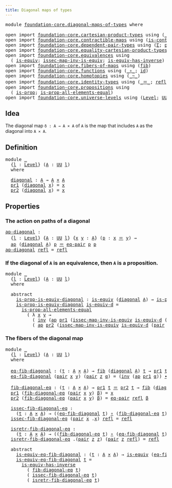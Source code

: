```yaml
---
title: Diagonal maps of types
---
```


<pre class="Agda"><a id="48" class="Keyword">module</a> <a id="55" href="foundation-core.diagonal-maps-of-types.html" class="Module">foundation-core.diagonal-maps-of-types</a> <a id="94" class="Keyword">where</a>

<a id="101" class="Keyword">open</a> <a id="106" class="Keyword">import</a> <a id="113" href="foundation-core.cartesian-product-types.html" class="Module">foundation-core.cartesian-product-types</a> <a id="153" class="Keyword">using</a> <a id="159" class="Symbol">(</a><a id="160" href="foundation-core.cartesian-product-types.html#590" class="Function Operator">_×_</a><a id="163" class="Symbol">)</a>
<a id="165" class="Keyword">open</a> <a id="170" class="Keyword">import</a> <a id="177" href="foundation-core.contractible-maps.html" class="Module">foundation-core.contractible-maps</a> <a id="211" class="Keyword">using</a> <a id="217" class="Symbol">(</a><a id="218" href="foundation-core.contractible-maps.html#1477" class="Function">is-contr-map</a><a id="230" class="Symbol">)</a>
<a id="232" class="Keyword">open</a> <a id="237" class="Keyword">import</a> <a id="244" href="foundation-core.dependent-pair-types.html" class="Module">foundation-core.dependent-pair-types</a> <a id="281" class="Keyword">using</a> <a id="287" class="Symbol">(</a><a id="288" href="foundation-core.dependent-pair-types.html#515" class="Record">Σ</a><a id="289" class="Symbol">;</a> <a id="291" href="foundation-core.dependent-pair-types.html#588" class="InductiveConstructor">pair</a><a id="295" class="Symbol">;</a> <a id="297" href="foundation-core.dependent-pair-types.html#605" class="Field">pr1</a><a id="300" class="Symbol">;</a> <a id="302" href="foundation-core.dependent-pair-types.html#617" class="Field">pr2</a><a id="305" class="Symbol">)</a>
<a id="307" class="Keyword">open</a> <a id="312" class="Keyword">import</a> <a id="319" href="foundation-core.equality-cartesian-product-types.html" class="Module">foundation-core.equality-cartesian-product-types</a> <a id="368" class="Keyword">using</a> <a id="374" class="Symbol">(</a><a id="375" href="foundation-core.equality-cartesian-product-types.html#1326" class="Function">eq-pair</a><a id="382" class="Symbol">)</a>
<a id="384" class="Keyword">open</a> <a id="389" class="Keyword">import</a> <a id="396" href="foundation-core.equivalences.html" class="Module">foundation-core.equivalences</a> <a id="425" class="Keyword">using</a>
  <a id="433" class="Symbol">(</a> <a id="435" href="foundation-core.equivalences.html#1556" class="Function">is-equiv</a><a id="443" class="Symbol">;</a> <a id="445" href="foundation-core.equivalences.html#4265" class="Function">issec-map-inv-is-equiv</a><a id="467" class="Symbol">;</a> <a id="469" href="foundation-core.equivalences.html#3013" class="Function">is-equiv-has-inverse</a><a id="489" class="Symbol">)</a>
<a id="491" class="Keyword">open</a> <a id="496" class="Keyword">import</a> <a id="503" href="foundation-core.fibers-of-maps.html" class="Module">foundation-core.fibers-of-maps</a> <a id="534" class="Keyword">using</a> <a id="540" class="Symbol">(</a><a id="541" href="foundation-core.fibers-of-maps.html#942" class="Function">fib</a><a id="544" class="Symbol">)</a>
<a id="546" class="Keyword">open</a> <a id="551" class="Keyword">import</a> <a id="558" href="foundation-core.functions.html" class="Module">foundation-core.functions</a> <a id="584" class="Keyword">using</a> <a id="590" class="Symbol">(</a><a id="591" href="foundation-core.functions.html#420" class="Function Operator">_∘_</a><a id="594" class="Symbol">;</a> <a id="596" href="foundation-core.functions.html#322" class="Function">id</a><a id="598" class="Symbol">)</a>
<a id="600" class="Keyword">open</a> <a id="605" class="Keyword">import</a> <a id="612" href="foundation-core.homotopies.html" class="Module">foundation-core.homotopies</a> <a id="639" class="Keyword">using</a> <a id="645" class="Symbol">(</a><a id="646" href="foundation-core.homotopies.html#1249" class="Function Operator">_~_</a><a id="649" class="Symbol">)</a>
<a id="651" class="Keyword">open</a> <a id="656" class="Keyword">import</a> <a id="663" href="foundation-core.identity-types.html" class="Module">foundation-core.identity-types</a> <a id="694" class="Keyword">using</a> <a id="700" class="Symbol">(</a><a id="701" href="foundation-core.identity-types.html#1865" class="Function Operator">_＝_</a><a id="704" class="Symbol">;</a> <a id="706" href="foundation-core.identity-types.html#1820" class="InductiveConstructor">refl</a><a id="710" class="Symbol">;</a> <a id="712" href="foundation-core.identity-types.html#2425" class="Function Operator">_∙_</a><a id="715" class="Symbol">;</a> <a id="717" href="foundation-core.identity-types.html#2729" class="Function">inv</a><a id="720" class="Symbol">;</a> <a id="722" href="foundation-core.identity-types.html#4003" class="Function">ap</a><a id="724" class="Symbol">)</a>
<a id="726" class="Keyword">open</a> <a id="731" class="Keyword">import</a> <a id="738" href="foundation-core.propositions.html" class="Module">foundation-core.propositions</a> <a id="767" class="Keyword">using</a>
  <a id="775" class="Symbol">(</a> <a id="777" href="foundation-core.propositions.html#1309" class="Function">is-prop</a><a id="784" class="Symbol">;</a> <a id="786" href="foundation-core.propositions.html#2405" class="Function">is-prop-all-elements-equal</a><a id="812" class="Symbol">)</a>
<a id="814" class="Keyword">open</a> <a id="819" class="Keyword">import</a> <a id="826" href="foundation-core.universe-levels.html" class="Module">foundation-core.universe-levels</a> <a id="858" class="Keyword">using</a> <a id="864" class="Symbol">(</a><a id="865" href="Agda.Primitive.html#597" class="Postulate">Level</a><a id="870" class="Symbol">;</a> <a id="872" href="foundation-core.universe-levels.html#235" class="Primitive">UU</a><a id="874" class="Symbol">)</a>
</pre>
## Idea

The diagonal map `δ : A → A × A` of `A` is the map that includes `A` as the diagonal into `A × A`.

## Definition

<pre class="Agda"><a id="1013" class="Keyword">module</a> <a id="1020" href="foundation-core.diagonal-maps-of-types.html#1020" class="Module">_</a>
  <a id="1024" class="Symbol">{</a><a id="1025" href="foundation-core.diagonal-maps-of-types.html#1025" class="Bound">l</a> <a id="1027" class="Symbol">:</a> <a id="1029" href="Agda.Primitive.html#597" class="Postulate">Level</a><a id="1034" class="Symbol">}</a> <a id="1036" class="Symbol">(</a><a id="1037" href="foundation-core.diagonal-maps-of-types.html#1037" class="Bound">A</a> <a id="1039" class="Symbol">:</a> <a id="1041" href="foundation-core.universe-levels.html#235" class="Primitive">UU</a> <a id="1044" href="foundation-core.diagonal-maps-of-types.html#1025" class="Bound">l</a><a id="1045" class="Symbol">)</a>
  <a id="1049" class="Keyword">where</a>

  <a id="1058" href="foundation-core.diagonal-maps-of-types.html#1058" class="Function">diagonal</a> <a id="1067" class="Symbol">:</a> <a id="1069" href="foundation-core.diagonal-maps-of-types.html#1037" class="Bound">A</a> <a id="1071" class="Symbol">→</a> <a id="1073" href="foundation-core.diagonal-maps-of-types.html#1037" class="Bound">A</a> <a id="1075" href="foundation-core.cartesian-product-types.html#590" class="Function Operator">×</a> <a id="1077" href="foundation-core.diagonal-maps-of-types.html#1037" class="Bound">A</a>
  <a id="1081" href="foundation-core.dependent-pair-types.html#605" class="Field">pr1</a> <a id="1085" class="Symbol">(</a><a id="1086" href="foundation-core.diagonal-maps-of-types.html#1058" class="Function">diagonal</a> <a id="1095" href="foundation-core.diagonal-maps-of-types.html#1095" class="Bound">x</a><a id="1096" class="Symbol">)</a> <a id="1098" class="Symbol">=</a> <a id="1100" href="foundation-core.diagonal-maps-of-types.html#1095" class="Bound">x</a>
  <a id="1104" href="foundation-core.dependent-pair-types.html#617" class="Field">pr2</a> <a id="1108" class="Symbol">(</a><a id="1109" href="foundation-core.diagonal-maps-of-types.html#1058" class="Function">diagonal</a> <a id="1118" href="foundation-core.diagonal-maps-of-types.html#1118" class="Bound">x</a><a id="1119" class="Symbol">)</a> <a id="1121" class="Symbol">=</a> <a id="1123" href="foundation-core.diagonal-maps-of-types.html#1118" class="Bound">x</a>
</pre>
## Properties

### The action on paths of a diagonal

<pre class="Agda"><a id="ap-diagonal"></a><a id="1192" href="foundation-core.diagonal-maps-of-types.html#1192" class="Function">ap-diagonal</a> <a id="1204" class="Symbol">:</a>
  <a id="1208" class="Symbol">{</a><a id="1209" href="foundation-core.diagonal-maps-of-types.html#1209" class="Bound">l</a> <a id="1211" class="Symbol">:</a> <a id="1213" href="Agda.Primitive.html#597" class="Postulate">Level</a><a id="1218" class="Symbol">}</a> <a id="1220" class="Symbol">{</a><a id="1221" href="foundation-core.diagonal-maps-of-types.html#1221" class="Bound">A</a> <a id="1223" class="Symbol">:</a> <a id="1225" href="foundation-core.universe-levels.html#235" class="Primitive">UU</a> <a id="1228" href="foundation-core.diagonal-maps-of-types.html#1209" class="Bound">l</a><a id="1229" class="Symbol">}</a> <a id="1231" class="Symbol">{</a><a id="1232" href="foundation-core.diagonal-maps-of-types.html#1232" class="Bound">x</a> <a id="1234" href="foundation-core.diagonal-maps-of-types.html#1234" class="Bound">y</a> <a id="1236" class="Symbol">:</a> <a id="1238" href="foundation-core.diagonal-maps-of-types.html#1221" class="Bound">A</a><a id="1239" class="Symbol">}</a> <a id="1241" class="Symbol">(</a><a id="1242" href="foundation-core.diagonal-maps-of-types.html#1242" class="Bound">p</a> <a id="1244" class="Symbol">:</a> <a id="1246" href="foundation-core.diagonal-maps-of-types.html#1232" class="Bound">x</a> <a id="1248" href="foundation-core.identity-types.html#1865" class="Function Operator">＝</a> <a id="1250" href="foundation-core.diagonal-maps-of-types.html#1234" class="Bound">y</a><a id="1251" class="Symbol">)</a> <a id="1253" class="Symbol">→</a>
  <a id="1257" href="foundation-core.identity-types.html#4003" class="Function">ap</a> <a id="1260" class="Symbol">(</a><a id="1261" href="foundation-core.diagonal-maps-of-types.html#1058" class="Function">diagonal</a> <a id="1270" href="foundation-core.diagonal-maps-of-types.html#1221" class="Bound">A</a><a id="1271" class="Symbol">)</a> <a id="1273" href="foundation-core.diagonal-maps-of-types.html#1242" class="Bound">p</a> <a id="1275" href="foundation-core.identity-types.html#1865" class="Function Operator">＝</a> <a id="1277" href="foundation-core.equality-cartesian-product-types.html#1326" class="Function">eq-pair</a> <a id="1285" href="foundation-core.diagonal-maps-of-types.html#1242" class="Bound">p</a> <a id="1287" href="foundation-core.diagonal-maps-of-types.html#1242" class="Bound">p</a>
<a id="1289" href="foundation-core.diagonal-maps-of-types.html#1192" class="Function">ap-diagonal</a> <a id="1301" href="foundation-core.identity-types.html#1820" class="InductiveConstructor">refl</a> <a id="1306" class="Symbol">=</a> <a id="1308" href="foundation-core.identity-types.html#1820" class="InductiveConstructor">refl</a>
</pre>
### If the diagonal of `A` is an equivalence, then `A` is a proposition.

<pre class="Agda"><a id="1400" class="Keyword">module</a> <a id="1407" href="foundation-core.diagonal-maps-of-types.html#1407" class="Module">_</a>
  <a id="1411" class="Symbol">{</a><a id="1412" href="foundation-core.diagonal-maps-of-types.html#1412" class="Bound">l</a> <a id="1414" class="Symbol">:</a> <a id="1416" href="Agda.Primitive.html#597" class="Postulate">Level</a><a id="1421" class="Symbol">}</a> <a id="1423" class="Symbol">(</a><a id="1424" href="foundation-core.diagonal-maps-of-types.html#1424" class="Bound">A</a> <a id="1426" class="Symbol">:</a> <a id="1428" href="foundation-core.universe-levels.html#235" class="Primitive">UU</a> <a id="1431" href="foundation-core.diagonal-maps-of-types.html#1412" class="Bound">l</a><a id="1432" class="Symbol">)</a>
  <a id="1436" class="Keyword">where</a>

  <a id="1445" class="Keyword">abstract</a>
    <a id="1458" href="foundation-core.diagonal-maps-of-types.html#1458" class="Function">is-prop-is-equiv-diagonal</a> <a id="1484" class="Symbol">:</a> <a id="1486" href="foundation-core.equivalences.html#1556" class="Function">is-equiv</a> <a id="1495" class="Symbol">(</a><a id="1496" href="foundation-core.diagonal-maps-of-types.html#1058" class="Function">diagonal</a> <a id="1505" href="foundation-core.diagonal-maps-of-types.html#1424" class="Bound">A</a><a id="1506" class="Symbol">)</a> <a id="1508" class="Symbol">→</a> <a id="1510" href="foundation-core.propositions.html#1309" class="Function">is-prop</a> <a id="1518" href="foundation-core.diagonal-maps-of-types.html#1424" class="Bound">A</a>
    <a id="1524" href="foundation-core.diagonal-maps-of-types.html#1458" class="Function">is-prop-is-equiv-diagonal</a> <a id="1550" href="foundation-core.diagonal-maps-of-types.html#1550" class="Bound">is-equiv-d</a> <a id="1561" class="Symbol">=</a>
      <a id="1569" href="foundation-core.propositions.html#2405" class="Function">is-prop-all-elements-equal</a>
        <a id="1604" class="Symbol">(</a> <a id="1606" class="Symbol">λ</a> <a id="1608" href="foundation-core.diagonal-maps-of-types.html#1608" class="Bound">x</a> <a id="1610" href="foundation-core.diagonal-maps-of-types.html#1610" class="Bound">y</a> <a id="1612" class="Symbol">→</a>
          <a id="1624" class="Symbol">(</a> <a id="1626" href="foundation-core.identity-types.html#2729" class="Function">inv</a> <a id="1630" class="Symbol">(</a><a id="1631" href="foundation-core.identity-types.html#4003" class="Function">ap</a> <a id="1634" href="foundation-core.dependent-pair-types.html#605" class="Field">pr1</a> <a id="1638" class="Symbol">(</a><a id="1639" href="foundation-core.equivalences.html#4265" class="Function">issec-map-inv-is-equiv</a> <a id="1662" href="foundation-core.diagonal-maps-of-types.html#1550" class="Bound">is-equiv-d</a> <a id="1673" class="Symbol">(</a><a id="1674" href="foundation-core.dependent-pair-types.html#588" class="InductiveConstructor">pair</a> <a id="1679" href="foundation-core.diagonal-maps-of-types.html#1608" class="Bound">x</a> <a id="1681" href="foundation-core.diagonal-maps-of-types.html#1610" class="Bound">y</a><a id="1682" class="Symbol">))))</a> <a id="1687" href="foundation-core.identity-types.html#2425" class="Function Operator">∙</a>
          <a id="1699" class="Symbol">(</a> <a id="1701" href="foundation-core.identity-types.html#4003" class="Function">ap</a> <a id="1704" href="foundation-core.dependent-pair-types.html#617" class="Field">pr2</a> <a id="1708" class="Symbol">(</a><a id="1709" href="foundation-core.equivalences.html#4265" class="Function">issec-map-inv-is-equiv</a> <a id="1732" href="foundation-core.diagonal-maps-of-types.html#1550" class="Bound">is-equiv-d</a> <a id="1743" class="Symbol">(</a><a id="1744" href="foundation-core.dependent-pair-types.html#588" class="InductiveConstructor">pair</a> <a id="1749" href="foundation-core.diagonal-maps-of-types.html#1608" class="Bound">x</a> <a id="1751" href="foundation-core.diagonal-maps-of-types.html#1610" class="Bound">y</a><a id="1752" class="Symbol">))))</a>
</pre>
### The fibers of the diagonal map

<pre class="Agda"><a id="1806" class="Keyword">module</a> <a id="1813" href="foundation-core.diagonal-maps-of-types.html#1813" class="Module">_</a>
  <a id="1817" class="Symbol">{</a><a id="1818" href="foundation-core.diagonal-maps-of-types.html#1818" class="Bound">l</a> <a id="1820" class="Symbol">:</a> <a id="1822" href="Agda.Primitive.html#597" class="Postulate">Level</a><a id="1827" class="Symbol">}</a> <a id="1829" class="Symbol">(</a><a id="1830" href="foundation-core.diagonal-maps-of-types.html#1830" class="Bound">A</a> <a id="1832" class="Symbol">:</a> <a id="1834" href="foundation-core.universe-levels.html#235" class="Primitive">UU</a> <a id="1837" href="foundation-core.diagonal-maps-of-types.html#1818" class="Bound">l</a><a id="1838" class="Symbol">)</a>
  <a id="1842" class="Keyword">where</a>

  <a id="1851" href="foundation-core.diagonal-maps-of-types.html#1851" class="Function">eq-fib-diagonal</a> <a id="1867" class="Symbol">:</a> <a id="1869" class="Symbol">(</a><a id="1870" href="foundation-core.diagonal-maps-of-types.html#1870" class="Bound">t</a> <a id="1872" class="Symbol">:</a> <a id="1874" href="foundation-core.diagonal-maps-of-types.html#1830" class="Bound">A</a> <a id="1876" href="foundation-core.cartesian-product-types.html#590" class="Function Operator">×</a> <a id="1878" href="foundation-core.diagonal-maps-of-types.html#1830" class="Bound">A</a><a id="1879" class="Symbol">)</a> <a id="1881" class="Symbol">→</a> <a id="1883" href="foundation-core.fibers-of-maps.html#942" class="Function">fib</a> <a id="1887" class="Symbol">(</a><a id="1888" href="foundation-core.diagonal-maps-of-types.html#1058" class="Function">diagonal</a> <a id="1897" href="foundation-core.diagonal-maps-of-types.html#1830" class="Bound">A</a><a id="1898" class="Symbol">)</a> <a id="1900" href="foundation-core.diagonal-maps-of-types.html#1870" class="Bound">t</a> <a id="1902" class="Symbol">→</a> <a id="1904" href="foundation-core.dependent-pair-types.html#605" class="Field">pr1</a> <a id="1908" href="foundation-core.diagonal-maps-of-types.html#1870" class="Bound">t</a> <a id="1910" href="foundation-core.identity-types.html#1865" class="Function Operator">＝</a> <a id="1912" href="foundation-core.dependent-pair-types.html#617" class="Field">pr2</a> <a id="1916" href="foundation-core.diagonal-maps-of-types.html#1870" class="Bound">t</a>
  <a id="1920" href="foundation-core.diagonal-maps-of-types.html#1851" class="Function">eq-fib-diagonal</a> <a id="1936" class="Symbol">(</a><a id="1937" href="foundation-core.dependent-pair-types.html#588" class="InductiveConstructor">pair</a> <a id="1942" href="foundation-core.diagonal-maps-of-types.html#1942" class="Bound">x</a> <a id="1944" href="foundation-core.diagonal-maps-of-types.html#1944" class="Bound">y</a><a id="1945" class="Symbol">)</a> <a id="1947" class="Symbol">(</a><a id="1948" href="foundation-core.dependent-pair-types.html#588" class="InductiveConstructor">pair</a> <a id="1953" href="foundation-core.diagonal-maps-of-types.html#1953" class="Bound">z</a> <a id="1955" href="foundation-core.diagonal-maps-of-types.html#1955" class="Bound">α</a><a id="1956" class="Symbol">)</a> <a id="1958" class="Symbol">=</a> <a id="1960" class="Symbol">(</a><a id="1961" href="foundation-core.identity-types.html#2729" class="Function">inv</a> <a id="1965" class="Symbol">(</a><a id="1966" href="foundation-core.identity-types.html#4003" class="Function">ap</a> <a id="1969" href="foundation-core.dependent-pair-types.html#605" class="Field">pr1</a> <a id="1973" href="foundation-core.diagonal-maps-of-types.html#1955" class="Bound">α</a><a id="1974" class="Symbol">))</a> <a id="1977" href="foundation-core.identity-types.html#2425" class="Function Operator">∙</a> <a id="1979" class="Symbol">(</a><a id="1980" href="foundation-core.identity-types.html#4003" class="Function">ap</a> <a id="1983" href="foundation-core.dependent-pair-types.html#617" class="Field">pr2</a> <a id="1987" href="foundation-core.diagonal-maps-of-types.html#1955" class="Bound">α</a><a id="1988" class="Symbol">)</a>
  
  <a id="1995" href="foundation-core.diagonal-maps-of-types.html#1995" class="Function">fib-diagonal-eq</a> <a id="2011" class="Symbol">:</a> <a id="2013" class="Symbol">(</a><a id="2014" href="foundation-core.diagonal-maps-of-types.html#2014" class="Bound">t</a> <a id="2016" class="Symbol">:</a> <a id="2018" href="foundation-core.diagonal-maps-of-types.html#1830" class="Bound">A</a> <a id="2020" href="foundation-core.cartesian-product-types.html#590" class="Function Operator">×</a> <a id="2022" href="foundation-core.diagonal-maps-of-types.html#1830" class="Bound">A</a><a id="2023" class="Symbol">)</a> <a id="2025" class="Symbol">→</a> <a id="2027" href="foundation-core.dependent-pair-types.html#605" class="Field">pr1</a> <a id="2031" href="foundation-core.diagonal-maps-of-types.html#2014" class="Bound">t</a> <a id="2033" href="foundation-core.identity-types.html#1865" class="Function Operator">＝</a> <a id="2035" href="foundation-core.dependent-pair-types.html#617" class="Field">pr2</a> <a id="2039" href="foundation-core.diagonal-maps-of-types.html#2014" class="Bound">t</a> <a id="2041" class="Symbol">→</a> <a id="2043" href="foundation-core.fibers-of-maps.html#942" class="Function">fib</a> <a id="2047" class="Symbol">(</a><a id="2048" href="foundation-core.diagonal-maps-of-types.html#1058" class="Function">diagonal</a> <a id="2057" href="foundation-core.diagonal-maps-of-types.html#1830" class="Bound">A</a><a id="2058" class="Symbol">)</a> <a id="2060" href="foundation-core.diagonal-maps-of-types.html#2014" class="Bound">t</a>
  <a id="2064" href="foundation-core.dependent-pair-types.html#605" class="Field">pr1</a> <a id="2068" class="Symbol">(</a><a id="2069" href="foundation-core.diagonal-maps-of-types.html#1995" class="Function">fib-diagonal-eq</a> <a id="2085" class="Symbol">(</a><a id="2086" href="foundation-core.dependent-pair-types.html#588" class="InductiveConstructor">pair</a> <a id="2091" href="foundation-core.diagonal-maps-of-types.html#2091" class="Bound">x</a> <a id="2093" href="foundation-core.diagonal-maps-of-types.html#2093" class="Bound">y</a><a id="2094" class="Symbol">)</a> <a id="2096" href="foundation-core.diagonal-maps-of-types.html#2096" class="Bound">β</a><a id="2097" class="Symbol">)</a> <a id="2099" class="Symbol">=</a> <a id="2101" href="foundation-core.diagonal-maps-of-types.html#2091" class="Bound">x</a>
  <a id="2105" href="foundation-core.dependent-pair-types.html#617" class="Field">pr2</a> <a id="2109" class="Symbol">(</a><a id="2110" href="foundation-core.diagonal-maps-of-types.html#1995" class="Function">fib-diagonal-eq</a> <a id="2126" class="Symbol">(</a><a id="2127" href="foundation-core.dependent-pair-types.html#588" class="InductiveConstructor">pair</a> <a id="2132" href="foundation-core.diagonal-maps-of-types.html#2132" class="Bound">x</a> <a id="2134" href="foundation-core.diagonal-maps-of-types.html#2134" class="Bound">y</a><a id="2135" class="Symbol">)</a> <a id="2137" href="foundation-core.diagonal-maps-of-types.html#2137" class="Bound">β</a><a id="2138" class="Symbol">)</a> <a id="2140" class="Symbol">=</a> <a id="2142" href="foundation-core.equality-cartesian-product-types.html#1326" class="Function">eq-pair</a> <a id="2150" href="foundation-core.identity-types.html#1820" class="InductiveConstructor">refl</a> <a id="2155" href="foundation-core.diagonal-maps-of-types.html#2137" class="Bound">β</a>
  
  <a id="2162" href="foundation-core.diagonal-maps-of-types.html#2162" class="Function">issec-fib-diagonal-eq</a> <a id="2184" class="Symbol">:</a>
    <a id="2190" class="Symbol">(</a><a id="2191" href="foundation-core.diagonal-maps-of-types.html#2191" class="Bound">t</a> <a id="2193" class="Symbol">:</a> <a id="2195" href="foundation-core.diagonal-maps-of-types.html#1830" class="Bound">A</a> <a id="2197" href="foundation-core.cartesian-product-types.html#590" class="Function Operator">×</a> <a id="2199" href="foundation-core.diagonal-maps-of-types.html#1830" class="Bound">A</a><a id="2200" class="Symbol">)</a> <a id="2202" class="Symbol">→</a> <a id="2204" class="Symbol">((</a><a id="2206" href="foundation-core.diagonal-maps-of-types.html#1851" class="Function">eq-fib-diagonal</a> <a id="2222" href="foundation-core.diagonal-maps-of-types.html#2191" class="Bound">t</a><a id="2223" class="Symbol">)</a> <a id="2225" href="foundation-core.functions.html#420" class="Function Operator">∘</a> <a id="2227" class="Symbol">(</a><a id="2228" href="foundation-core.diagonal-maps-of-types.html#1995" class="Function">fib-diagonal-eq</a> <a id="2244" href="foundation-core.diagonal-maps-of-types.html#2191" class="Bound">t</a><a id="2245" class="Symbol">))</a> <a id="2248" href="foundation-core.homotopies.html#1249" class="Function Operator">~</a> <a id="2250" href="foundation-core.functions.html#322" class="Function">id</a>
  <a id="2255" href="foundation-core.diagonal-maps-of-types.html#2162" class="Function">issec-fib-diagonal-eq</a> <a id="2277" class="Symbol">(</a><a id="2278" href="foundation-core.dependent-pair-types.html#588" class="InductiveConstructor">pair</a> <a id="2283" href="foundation-core.diagonal-maps-of-types.html#2283" class="Bound">x</a> <a id="2285" class="DottedPattern Symbol">.</a><a id="2286" href="foundation-core.diagonal-maps-of-types.html#2283" class="DottedPattern Bound">x</a><a id="2287" class="Symbol">)</a> <a id="2289" href="foundation-core.identity-types.html#1820" class="InductiveConstructor">refl</a> <a id="2294" class="Symbol">=</a> <a id="2296" href="foundation-core.identity-types.html#1820" class="InductiveConstructor">refl</a>
  
  <a id="2306" href="foundation-core.diagonal-maps-of-types.html#2306" class="Function">isretr-fib-diagonal-eq</a> <a id="2329" class="Symbol">:</a>
    <a id="2335" class="Symbol">(</a><a id="2336" href="foundation-core.diagonal-maps-of-types.html#2336" class="Bound">t</a> <a id="2338" class="Symbol">:</a> <a id="2340" href="foundation-core.diagonal-maps-of-types.html#1830" class="Bound">A</a> <a id="2342" href="foundation-core.cartesian-product-types.html#590" class="Function Operator">×</a> <a id="2344" href="foundation-core.diagonal-maps-of-types.html#1830" class="Bound">A</a><a id="2345" class="Symbol">)</a> <a id="2347" class="Symbol">→</a> <a id="2349" class="Symbol">((</a><a id="2351" href="foundation-core.diagonal-maps-of-types.html#1995" class="Function">fib-diagonal-eq</a> <a id="2367" href="foundation-core.diagonal-maps-of-types.html#2336" class="Bound">t</a><a id="2368" class="Symbol">)</a> <a id="2370" href="foundation-core.functions.html#420" class="Function Operator">∘</a> <a id="2372" class="Symbol">(</a><a id="2373" href="foundation-core.diagonal-maps-of-types.html#1851" class="Function">eq-fib-diagonal</a> <a id="2389" href="foundation-core.diagonal-maps-of-types.html#2336" class="Bound">t</a><a id="2390" class="Symbol">))</a> <a id="2393" href="foundation-core.homotopies.html#1249" class="Function Operator">~</a> <a id="2395" href="foundation-core.functions.html#322" class="Function">id</a>
  <a id="2400" href="foundation-core.diagonal-maps-of-types.html#2306" class="Function">isretr-fib-diagonal-eq</a> <a id="2423" class="DottedPattern Symbol">.(</a><a id="2425" href="foundation-core.dependent-pair-types.html#588" class="DottedPattern InductiveConstructor">pair</a> <a id="2430" href="foundation-core.diagonal-maps-of-types.html#2441" class="DottedPattern Bound">z</a> <a id="2432" href="foundation-core.diagonal-maps-of-types.html#2441" class="DottedPattern Bound">z</a><a id="2433" class="DottedPattern Symbol">)</a> <a id="2435" class="Symbol">(</a><a id="2436" href="foundation-core.dependent-pair-types.html#588" class="InductiveConstructor">pair</a> <a id="2441" href="foundation-core.diagonal-maps-of-types.html#2441" class="Bound">z</a> <a id="2443" href="foundation-core.identity-types.html#1820" class="InductiveConstructor">refl</a><a id="2447" class="Symbol">)</a> <a id="2449" class="Symbol">=</a> <a id="2451" href="foundation-core.identity-types.html#1820" class="InductiveConstructor">refl</a>
  
  <a id="2461" class="Keyword">abstract</a>
    <a id="2474" href="foundation-core.diagonal-maps-of-types.html#2474" class="Function">is-equiv-eq-fib-diagonal</a> <a id="2499" class="Symbol">:</a> <a id="2501" class="Symbol">(</a><a id="2502" href="foundation-core.diagonal-maps-of-types.html#2502" class="Bound">t</a> <a id="2504" class="Symbol">:</a> <a id="2506" href="foundation-core.diagonal-maps-of-types.html#1830" class="Bound">A</a> <a id="2508" href="foundation-core.cartesian-product-types.html#590" class="Function Operator">×</a> <a id="2510" href="foundation-core.diagonal-maps-of-types.html#1830" class="Bound">A</a><a id="2511" class="Symbol">)</a> <a id="2513" class="Symbol">→</a> <a id="2515" href="foundation-core.equivalences.html#1556" class="Function">is-equiv</a> <a id="2524" class="Symbol">(</a><a id="2525" href="foundation-core.diagonal-maps-of-types.html#1851" class="Function">eq-fib-diagonal</a> <a id="2541" href="foundation-core.diagonal-maps-of-types.html#2502" class="Bound">t</a><a id="2542" class="Symbol">)</a>
    <a id="2548" href="foundation-core.diagonal-maps-of-types.html#2474" class="Function">is-equiv-eq-fib-diagonal</a> <a id="2573" href="foundation-core.diagonal-maps-of-types.html#2573" class="Bound">t</a> <a id="2575" class="Symbol">=</a>
      <a id="2583" href="foundation-core.equivalences.html#3013" class="Function">is-equiv-has-inverse</a>
        <a id="2612" class="Symbol">(</a> <a id="2614" href="foundation-core.diagonal-maps-of-types.html#1995" class="Function">fib-diagonal-eq</a> <a id="2630" href="foundation-core.diagonal-maps-of-types.html#2573" class="Bound">t</a><a id="2631" class="Symbol">)</a>
        <a id="2641" class="Symbol">(</a> <a id="2643" href="foundation-core.diagonal-maps-of-types.html#2162" class="Function">issec-fib-diagonal-eq</a> <a id="2665" href="foundation-core.diagonal-maps-of-types.html#2573" class="Bound">t</a><a id="2666" class="Symbol">)</a>
        <a id="2676" class="Symbol">(</a> <a id="2678" href="foundation-core.diagonal-maps-of-types.html#2306" class="Function">isretr-fib-diagonal-eq</a> <a id="2701" href="foundation-core.diagonal-maps-of-types.html#2573" class="Bound">t</a><a id="2702" class="Symbol">)</a>
</pre>
